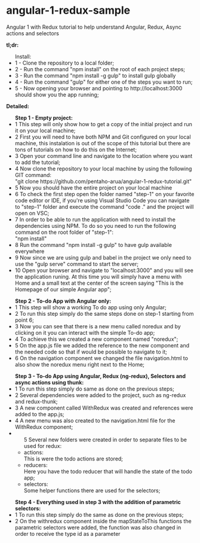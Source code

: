 # angular-1-redux-sample
Angular 1 with Redux tutorial to help understand Angular, Redux, Async actions and selectors

<strong>tl;dr:</strong>
<ul>Install:
    <li>1 - Clone the repository to a local folder;</li>
    <li>2 - Run the command "npm install" on the root of each project steps;</li>
    <li>3 - Run the command "npm install -g gulp" to install gulp globally</li>
    <li>4 - Run the command "gulp" for either one of the steps you want to run;</li>    
    <li>5 - Now opening your browser and pointing to http://localhost:3000 should show you the app running;</li>    
</ul>

<strong>Detailed:</strong>	
<ul><strong>Step 1 - Empty project:</strong>
    <li>1 This step will only show how to get a copy of the initial project and run it on your local machine;</li>
    <li>2 First you will need to have both NPM and Git configured on your local machine, this instalation is out of the scope of this tutorial but there are tons of tutorials on how to do this on the Internet;</li>
    <li>3 Open your command line and navigate to the location where you want to add the tutorial;</li>
    <li>4 Now clone the repository to your local machine by using the following GIT command:<br/>"git clone https://github.com/pentaho-arua/angular-1-redux-tutorial.git"</li>
    <li>5 Now you should have the entire project on your local machine</li>
    <li>6 To check the first step open the folder named "step-1" on your favorite code editor or IDE, if you're using Visual Studio Code you can navigate to "step-1" folder and execute the command "code ." and the project will open on VSC;</li>
    <li>7 In order to be able to run the application with need to install the dependencies using NPM. To do so you need to run the following command on the root folder of "step-1":<br/>"npm install"</li>
    <li>8 Run the command "npm install -g gulp" to have gulp available everywhere</li>
    <li>9 Now since we are using gulp and babel in the project we only need to use the "gulp serve" command to start the server;</li>
    <li>10 Open your browser and navigate to "localhost:3000" and you will see the application runing. At this time you will simply have a menu with Home and a small text at the center of the screen saying "This is the Homepage of our simple Angular app";</li>
</ul>
<ul><strong>Step 2 - To-do App with Angular only:</strong>
    <li>1 This step will show a working To do app using only Angular;</li>
    <li>2 To run this step simply do the same steps done on step-1 starting from point 6;</li>
    <li>3 Now you can see that there is a new menu called noredux and by clicking on it you can interact with the simple To-do app;</li>
    <li>4 To achieve this we created a new component named "noredux";</li>
    <li>5 On the app.js file we added the reference to the new component and the needed code so that if would be possible to navigate to it;</li>
    <li>6 On the navigation component we changed the file navigation.html to also show the noredux menu right next to the Home;</li>
</ul>
<ul><strong>Step 3 - To-do App using Angular, Redux (ng-redux), Selectors and async actions using thunk:</strong>
    <li>1 To run this step simply do same as done on the previous steps;</li>
    <li>2 Several dependencies were added to the project, such as ng-redux and redux-thunk;</li>
    <li>3 A new component called WithRedux was created and references were added to the app.js;</li>
    <li>4 A new menu was also created to the navigation.html file for the WithRedux component;</li>
    <li>
        <ul>5 Several new folders were created in order to separate files to be used for redux:
            <li>actions:<br/>This is were the todo actions are stored;</li>
            <li>reducers:<br/>Here you have the todo reducer that will handle the state of the todo app;</li>
            <li>selectors:<br/>Some helper functions there are used for the selectors;</li>
        </ul>        
    </li>
</ul>
<ul><strong>Step 4 - Everything used in step 3 with the addition of parametric selectors:</strong>
    <li>1 To run this step simply do the same as done on the previous steps;</li>
    <li>2 On the withredux component inside the mapStateToThis functions the parametric selectors were added, the function was also changed in order to receive the type id as a parameter</li>
</ul>
